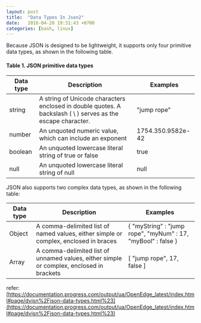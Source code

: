 ```yaml
---
layout: post
title:  "Data Types In Json2"
date:   2016-04-20 19:31:43 +0700
categories: [bash, linux]
---
```

Because JSON is designed to be lightweight, it supports only four primitive data types, as shown in the following table.
#### Table 1. JSON primitive data types

Data type  | Description | Examples
---------- | ----------  | ----------
string | A string of Unicode characters enclosed in double quotes. A backslash ( \ ) serves as the escape character. | "jump rope"
number | An unquoted numeric value, which can include an exponent | 1754.350.9582e-42
boolean | An unquoted lowercase literal string of true or false | true
null | An unquoted lowercase literal string of null | null

JSON also supports two complex data types, as shown in the following table:

Data type  | Description | Examples
---------- | ----------  | ----------
Object | A comma-delimited list of named values, either simple or complex, enclosed in braces | { "myString" : "jump rope",   "myNum" : 17, "myBool" : false }
Array | A comma-delimited list of unnamed values, either simple or complex, enclosed in brackets | [ "jump rope", 17, false ]

refer: [https://documentation.progress.com/output/ua/OpenEdge_latest/index.html#page/dvjsn%2Fjson-data-types.html%23](https://documentation.progress.com/output/ua/OpenEdge_latest/index.html#page/dvjsn%2Fjson-data-types.html%23)